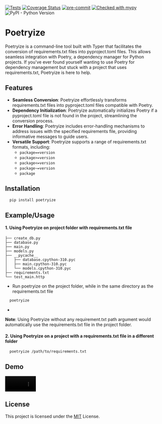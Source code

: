 [![Tests](https://github.com/thoth2357/Poetryize/actions/workflows/python-app.yml/badge.svg)](https://github.com/thoth2357/Poetryize/actions/workflows/python-app.yml) [![Coverage Status](https://coveralls.io/repos/github/thoth2357/Poetryize/badge.svg?branch=main)](https://coveralls.io/github/thoth2357/Poetryize?branch=main) [![pre-commit](https://img.shields.io/badge/pre--commit-enabled-brightgreen?logo=pre-commit&logoColor=white)](https://github.com/pre-commit/pre-commit) [![Checked with mypy](http://www.mypy-lang.org/static/mypy_badge.svg)](http://mypy-lang.org/) ![PyPI - Python Version](https://img.shields.io/pypi/pyversions/Poetryize)

# Poetryize

Poetryize is a command-line tool built with Typer that facilitates the conversion of requirements.txt files into pyproject.toml files. This allows seamless integration with Poetry, a dependency manager for Python projects. If you've ever found yourself wanting to use Poetry for dependency management but stuck with a project that uses requirements.txt, Poetryize is here to help.

## Features

- **Seamless Conversion**: Poetryize effortlessly transforms requirements.txt files into pyproject.toml files compatible with Poetry.
- **Dependency Initialization**: Poetryize automatically initializes Poetry if a pyproject.toml file is not found in the project, streamlining the conversion process.
- **Error Handling**: Poetryize includes error-handling mechanisms to address issues with the specified requirements file, providing informative messages to guide users.
- **Versatile Support**: Poetryize supports a range of requirements.txt formats, including:
  - `package==version`
  - `package>=version`
  - `package<=version`
  - `package~=version`
  - `package`


## Installation

```bash
  pip install poetryize
```

## Example/Usage
#### 1. Using Poetryize on project folder with requirements.txt file
```
├── create_db.py
├── database.py
├── main.py
├── models.py
├── __pycache__
│   ├── database.cpython-310.pyc
│   ├── main.cpython-310.pyc
│   └── models.cpython-310.pyc
├── requirements.txt
└── test_main.http
```
- Run poetryize on the project folder, while in the same directory as the requirements.txt file
```bash
  poetryize
```

-

**Note**: Using Poetryize without any requirement.txt path argument would automatically use the requirements.txt file in the project folder.

#### 2. Using Poetryize on a project with a requirements.txt file in a different folder
``` bash
  poetryize /path/to/requirements.txt
```


## Demo
<video src='https://github.com/thoth2357/Poetryize/assets/98170427/b2a72dad-c484-4cbf-b4c4-2923eb4be59a' height=50></video>

## License
This project is licensed under the [MIT](https://choosealicense.com/licenses/mit/) License.
